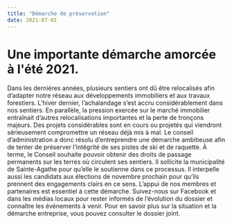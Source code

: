 ```yaml
---
title: "Démarche de préservation"
date: 2021-07-01
---
```


# Une importante démarche amorcée à l'été 2021.


Dans les dernières années, plusieurs sentiers ont dû être relocalisés
afin d’adapter notre réseau aux développements immobiliers et aux
travaux forestiers. L’hiver dernier, l’achalandage s’est accru
considérablement dans nos sentiers. En parallèle, la pression exercée
sur le marché immobilier entraînait d’autres relocalisations
importantes et la perte de tronçons majeurs. Des projets considérables
sont en cours ou projetés qui viendront sérieusement compromettre un
réseau déjà mis à mal. Le conseil d’administration a donc résolu
d’entreprendre une démarche ambitieuse afin de tenter de préserver
l’intégrité de ses pistes de ski et de raquette. À terme, le Conseil
souhaite pouvoir obtenir des droits de passage permanents sur les
terres où circulent ses sentiers. Il sollicite la municipalité de
Sainte-Agathe pour qu’elle le soutienne dans ce processus. Il
interpelle aussi les candidats aux élections de novembre prochain pour
qu’ils prennent des engagements clairs en ce sens. L’appui de nos
membres et partenaires est essentiel à cette démarche. Suivez-nous sur
Facebook et dans les médias locaux pour rester informés de l’évolution
du dossier et connaître les événements à venir. Pour en savoir plus
sur la situation et la démarche entreprise, vous pouvez consulter le
dossier joint.
